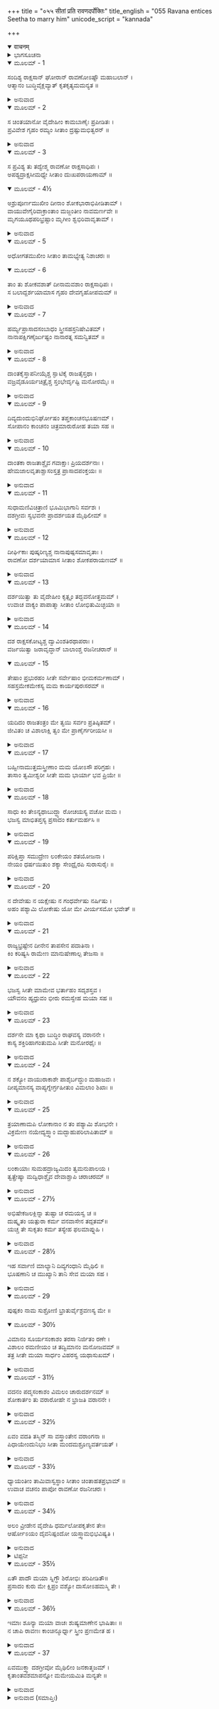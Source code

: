 +++
title = "०५५ सीतां प्रति रावणदर्पोक्तिः"
title_english = "055 Ravana entices Seetha to marry him"
unicode_script = "kannada"

+++
<details open><summary>वाचनम्</summary>

<div class="audioEmbed"  caption="श्रीराम-हरिसीताराममूर्ति-घनपाठिभ्यां वचनम्" src="https://archive.org/download/Ramayana-recitation-Sriram-harisItArAmamUrti-Ghanapaati-v2/Kanda_3/Kanda_3_ARK-055-Sitaam_Prathi_Ravana_Darpookthihi.mp3"></div>
</details>



<details><summary>ಭಾಗಸೂಚನಾ</summary>

ರಾವಣನು ಸೀತೆಗೆ ತನ್ನ ಅಂತಃಪುರವನ್ನು ತೋರಿಸಿದುದು ಮತ್ತು ತನ್ನ ಭಾರ್ಯೆ ಆಗುವಂತೆ ಪುನಃ ಅವಳನ್ನು ಒತ್ತಾಯಿಸಿದುದು
</details>

<details open><summary>ಮೂಲಮ್ - 1</summary>

ಸಂದಿಶ್ಯ ರಾಕ್ಷಸಾನ್ ಘೋರಾನ್ ರಾವಣೋಽಷ್ಟೌ ಮಹಾಬಲಾನ್ ।  
ಆತ್ಮಾನಂ ಬುದ್ಧಿವೈಕ್ಲವ್ಯಾತ್ ಕೃತಕೃತ್ಯಮಮನ್ಯತ ॥
</details>

<details><summary>ಅನುವಾದ</summary>

ಈ ಪ್ರಕಾರ ಎಂಟು ಮಹಾಬಲಿ ಭಯಂಕರ ರಾಕ್ಷಸರಿಗೆ ಜನಸ್ಥಾನಕ್ಕೆ ಹೋಗಲು ಆಜ್ಞಾಪಿಸಿ ರಾವಣನು ವಿಪರೀತ ಬುದ್ಧಿಯ ಕಾರಣ ತನ್ನನ್ನು ಕೃತಕೃತ್ಯನೆಂದು ತಿಳಿದನು.॥1॥
</details>

<details open><summary>ಮೂಲಮ್ - 2</summary>

ಸ ಚಿಂತಯಾನೋ ವೈದೇಹೀಂ ಕಾಮಬಾಣೈಃ ಪ್ರಪೀಡಿತಃ ।  
ಪ್ರವಿವೇಶ ಗೃಹಂ ರಮ್ಯಂ ಸೀತಾಂ ದ್ರಷ್ಟುಮಭಿತ್ವರನ್ ॥
</details>

<details><summary>ಅನುವಾದ</summary>

ಅವನು ವೈದೇಹಿಯನ್ನು ಸ್ಮರಿಸುತ್ತಾ ಕಾಮಬಾಣದಿಂದ ಅತ್ಯಂತ ಪೀಡಿತನಾಗಿದ್ದನು. ಆದ್ದರಿಂದ ಆಕೆಯನ್ನು ನೋಡಲಿಕ್ಕಾಗಿ ಲಗುಬಗೆಯಿಂದ ತನ್ನ ರಮಣೀಯ ಅಂತಃಪುರವನ್ನು ಪ್ರವೇಶಿಸಿದನು.॥2॥
</details>

<details open><summary>ಮೂಲಮ್ - 3</summary>

ಸ ಪ್ರವಿಶ್ಯ ತು ತದ್ವೇಶ್ಮ ರಾವಣೋ ರಾಕ್ಷಸಾಧಿಪಃ ।  
ಅಪಶ್ಯದ್ರಾಕ್ಷಸೀಮಧ್ಯೇ ಸೀತಾಂ ದುಃಖಪರಾಯಣಾಮ್ ॥
</details>

<details open><summary>ಮೂಲಮ್ - 4½</summary>

ಅಶ್ರುಪೂರ್ಣಮುಖೀಂ ದೀನಾಂ ಶೋಕಭಾರಾಭಿಪೀಡಿತಾಮ್ ।  
ವಾಯುವೇಗೈರಿವಾಕ್ರಾಂತಾಂ ಮಜ್ಜಂತೀಂ ನಾವಮರ್ಣವೇ ॥  
ಮೃಗಯೂಥಪರಿಭ್ರಷ್ಟಾಂ ಮೃಗೀಂ ಶ್ವಭಿರಿವಾವೃತಾಮ್ ।
</details>

<details><summary>ಅನುವಾದ</summary>

ಆ ಭವನವನ್ನು ಪ್ರವೇಶಿಸಿ ರಾವಣನು - ರಾಕ್ಷಸಿಯರ ನಡುವೆ ದುಃಖದಲ್ಲಿ ಮುಳುಗಿದ್ದ ಸೀತೆಯನ್ನು ನೋಡಿದನು. ಆಕೆಯು ಕಂಬನಿಗರೆಯುತ್ತಿದ್ದಳು. ದುಸ್ಸಹ ಶೋಕದಿಂದ ಅತ್ಯಂತ ಪೀಡಿತ ಹಾಗೂ ದೀನಳಾಗಿ ವಾಯುವೇಗದಿಂದ ಅಶಾಂತವಾದ ಸಮುದ್ರದಲ್ಲಿ ಮುಳುಗುತ್ತಿರುವ ನೌಕೆಯಂತೆ ಕಾಣುತ್ತಿದ್ದಳು. ನಾಯಿಗಳಿಂದ ಸುತ್ತುವರೆದ ಗುಂಪಿನಿಂದ ಅಗಲಿದ ಒಂಟಿ ಹೆಣ್ಣು ಜಿಂಕೆಯಂತೆ ಕಂಡುಬರುತ್ತಿದ್ದಳು.॥3-4½॥
</details>

<details open><summary>ಮೂಲಮ್ - 5</summary>

ಅಧೋಗತಮುಖೀಂ ಸೀತಾಂ ತಾಮಭ್ಯೇತ್ಯ ನಿಶಾಚರಃ ॥
</details>

<details open><summary>ಮೂಲಮ್ - 6</summary>

ತಾಂ ತು ಶೋಕವಶಾತ್ ದೀನಾಮವಶಾಂ ರಾಕ್ಷಸಾಧಿಪಃ ।  
ಸ ಬಲಾದ್ದರ್ಶಯಾಮಾಸ ಗೃಹಂ ದೇವಗೃಹೋಪಮಮ್ ॥
</details>

<details><summary>ಅನುವಾದ</summary>

ಶೋಕದಿಂದ ದೀನಳಾಗಿ ವಿವಶಳಾಗಿ ತಲೆತಗ್ಗಿಸಿಕೊಂಡು ಕುಳಿತಿರುವ ಸೀತೆಯ ಬಳಿಗೆ ಹೋಗಿ ರಾಕ್ಷಸಾಧಿಪ ನಿಶಾಚರ ರಾವಣನು ಆಕೆಯನ್ನು ಒತ್ತಾಯಪೂರ್ವಕವಾಗಿ ದೇವಗೃಹದಂತಿರುವ ತನ್ನ ಸುಂದರ ಭವನವನ್ನು ತೋರಿಸಿದನು.॥5-6॥
</details>

<details open><summary>ಮೂಲಮ್ - 7</summary>

ಹರ್ಮ್ಯಪ್ರಾಸಾದಸಂಬಾಧಂ  ಸ್ತ್ರೀಸಹಸ್ರನಿಷೇವಿತಮ್ ।  
ನಾನಾಪಕ್ಷಿಗಣೈರ್ಜುಷ್ಟಂ ನಾನಾರತ್ನ ಸಮನ್ವಿತಮ್ ॥
</details>

<details><summary>ಅನುವಾದ</summary>

ಅದು ಎತ್ತರವಾದ ಸೌಧಗಳಿಂದ ಏಳು ಅಂತಸ್ತಿನ ಮನೆಗಳಿಂದ ತುಂಬಿತ್ತು. ಅವುಗಳಲ್ಲಿ ಸಾವಿರಾರು ಸ್ತ್ರೀಯರು ವಾಸಿಸುತ್ತಿದ್ದರು. ಗುಂಪು ಗುಂಪಾದ ನಾನಾ ಜಾತಿಯ ಪಕ್ಷಿಗಳು ಅಲ್ಲಿ ಕಲರವ ಮಾಡುತ್ತಿದ್ದವು. ನಾನಾ ಪ್ರಕಾರದ ರತ್ನಗಳು ಆ ಅಂತಃಪುರದ ಶೋಭೆಯನ್ನು ಹೆಚ್ಚಿಸಿದ್ದವು.॥7॥
</details>

<details open><summary>ಮೂಲಮ್ - 8</summary>

ದಾಂತಕೈಸ್ತಾಪನೀಯೈಶ್ಚ ಸ್ಘಾಟಿಕೈ ರಾಜತೈಸ್ತಥಾ ।  
ವಜ್ರವೈಡೂರ್ಯಚಿತ್ರೈಶ್ಚ ಸ್ತಂಭೇರ್ದೃಷ್ಟಿ ಮನೋರಮೈಃ ॥
</details>

<details><summary>ಅನುವಾದ</summary>

ಅದರಲ್ಲಿ ಅನೇಕ ಕಂಬಗಳಿದ್ದು, ಆನೆಯದಂತ, ಶುದ್ಧ ಚಿನ್ನ, ಸ್ಫಟಿಕ ಮಣಿ, ಬೆಳ್ಳಿ, ವಜ್ರ, ವೈಢೂರ್ಯಗಳಿಂದ ಜಟಿತವಾಗಿ ಬಹಳ ವಿಚಿತ್ರವಾಗಿ ಕಂಡುಬರುತ್ತಿದ್ದವು.॥8॥
</details>

<details open><summary>ಮೂಲಮ್ - 9</summary>

ದಿವ್ಯದುಂದುಭಿನಿರ್ಘೋಷಂ ತಪ್ತಕಾಂಚನಭೂಷಣಮ್ ।  
ಸೋಪಾನಂ ಕಾಂಚನಂ ಚಿತ್ರಮಾರುರೋಹ ತಯಾ ಸಹ ॥
</details>

<details><summary>ಅನುವಾದ</summary>

ಆ ಭವನದಲ್ಲಿ ದಿವ್ಯ ದುಂದುಭಿಗಳ ಮಧುರ ಘೋಷ ಆಗುತ್ತಿತ್ತು. ಆ ಅಂತಃಪುರವನ್ನು ಪುಟಕ್ಕಿಟ್ಟ ಬಂಗಾರದ ಒಡವೆಗಳಿಂದ ಅಲಂಕರಿಸಲಾಗಿತ್ತು. ರಾವಣನು ಸೀತೆಯನ್ನು ಕರೆದುಕೊಂಡು ಚಿನ್ನದಿಂದ ನಿರ್ಮಿಸಿದ ವಿಚಿತ್ರ ಮೆಟ್ಟಿಲುಗಳನ್ನು ಹತ್ತಿದನು.॥9॥
</details>

<details open><summary>ಮೂಲಮ್ - 10</summary>

ದಾಂತಕಾ ರಾಜತಾಶ್ಚೈವ ಗವಾಕ್ಷಾಃ ಪ್ರಿಯದರ್ಶನಾಃ ।  
ಹೇಮಜಾಲವೃತಾಶ್ಚಾಸಂಸ್ತತ್ರ ಪ್ರಾಸಾದಪಂಕ್ತಯಃ ॥
</details>

<details><summary>ಅನುವಾದ</summary>

ಅಲ್ಲಿ ಹಸ್ತಿದಂತದಿಂದ ಹಾಗೂ ಬೆಳ್ಳಿಯಿಂದ ನಿರ್ಮಿಸಿದ ಸುಂದರವಾಗಿ ಕಂಡುಬರುವ ಕಿಟಕಿಗಳು ಇದ್ದವು. ಚಿನ್ನದ ಜಾಲರಿಗಳಿಂದ ಮುಚ್ಚಿದ್ದ ಪ್ರಾಸಾದಗಳ ಸಾಲುಗಳೂ ಕಾಣುತ್ತಿದ್ದವು.॥10॥
</details>

<details open><summary>ಮೂಲಮ್ - 11</summary>

ಸುಧಾಮಣಿವಿಚಿತ್ರಾಣಿ ಭೂಮಿಭಾಗಾನಿ ಸರ್ವಶಃ ।  
ದಶಗ್ರೀವಃ ಸ್ವಭವನೇ ಪ್ರಾದರ್ಶಯತ ಮೈಥಿಲೀಮ್ ॥
</details>

<details><summary>ಅನುವಾದ</summary>

ಆ ಭವನದ ನೆಲವು ಸುಣ್ಣ-ಸುರ್ಖಿಯಿಂದ ಗಟ್ಟಿಯಾಗಿಸಿ, ಅದರಲ್ಲಿ ಮಣಿಗಳನ್ನು ಜೋಡಿಸಿದ್ದರು. ಅದರಿಂದ ಅದೆಲ್ಲವೂ ವಿಚಿತ್ರವಾಗಿ ಕಂಡುಬರುತಿತ್ತು. ದಶಗ್ರೀವನು ತನ್ನ ಭವನದ ಎಲ್ಲ ವಸ್ತುಗಳನ್ನು ಮೈಥಿಲಿಗೆ ತೋರಿಸಿದನು.॥11॥
</details>

<details open><summary>ಮೂಲಮ್ - 12</summary>

ದೀರ್ಘಿಕಾಃ ಪುಷ್ಕರಿಣ್ಯಶ್ಚ ನಾನಾಪುಷ್ಪಸಮಾವೃತಾಃ ।  
ರಾವಣೋ ದರ್ಶಯಾಮಾಸ ಸೀತಾಂ ಶೋಕಪರಾಯಣಮ್ ॥
</details>

<details><summary>ಅನುವಾದ</summary>

ರಾವಣನು ಅನೇಕ ಬಾವಿಗಳನ್ನು ಬಗೆ ಬಗೆಯ ಹೂವುಗಳಿಂದ ಮುಚ್ಚಿದ್ದ ಅನೇಕ ಕಲ್ಯಾಣಿಗಳನ್ನು ಸೀತೆಗೆ ತೊರಿಸಿದನು. ಸೀತೆಯು ಅದೆಲ್ಲವನ್ನು ನೋಡಿ ಶೋಕದಲ್ಲಿ ಮುಳುಗಿದಳು.॥12॥
</details>

<details open><summary>ಮೂಲಮ್ - 13</summary>

ದರ್ಶಯಿತ್ವಾ ತು ವೈದೇಹೀಂ ಕೃತ್ಸೃಂ ತದ್ಭವನೋತ್ತಮಮ್ ।  
ಉವಾಚ ವಾಕ್ಯಂ ಪಾಪಾತ್ಮಾ ಸೀತಾಂ ಲೋಭಿತುಮಿಚ್ಛಯಾ ॥
</details>

<details><summary>ಅನುವಾದ</summary>

ಆ ಪಾಪಾತ್ಮಾ ನಿಶಾಚರನು ವೈದೇಹಿಯನ್ನು ತನ್ನ ಸುಂದರ ಭವನವನ್ನು ತೋರಿಸಿ ಆಕೆಯನ್ನು ಮರಳುಗೊಳಿಸುವ ಇಚ್ಛೆಯಿಂದ ಈ ಪ್ರಕಾರ ಹೇಳಿದನು.॥13॥
</details>

<details open><summary>ಮೂಲಮ್ - 14</summary>

ದಶ ರಾಕ್ಷಸಕೋಟ್ಯಶ್ಚ ದ್ವಾವಿಂಶತಿರಥಾಪರಾಃ ।  
ವರ್ಜಯಿತ್ವಾ ಜರಾವೃದ್ಧಾನ್ ಬಾಲಾಂಶ್ಚ ರಜನೀಚರಾನ್ ॥
</details>

<details open><summary>ಮೂಲಮ್ - 15</summary>

ತೇಷಾಂ ಪ್ರಭುರಹಂ ಸೀತೇ ಸರ್ವೇಷಾಂ ಭೀಮಕರ್ಮಣಾಮ್ ।  
ಸಹಸ್ರಮೇಕಮೇಕಸ್ಯ ಮಮ ಕಾರ್ಯಪುರಃಸರಮ್ ॥
</details>

<details><summary>ಅನುವಾದ</summary>

ಸೀತೇ! ನನ್ನ ಅಧೀನದಲ್ಲಿ ಮೂವತ್ತೆರಡು ಕೋಟಿ ರಾಕ್ಷಸರಿದ್ದಾರೆ. ಈ ಸಂಖ್ಯೆಯು ಮುದುಕರು ಮತ್ತು ಬಾಲಕ ನಿಶಾಚರರನ್ನು ಬಿಟ್ಟು ಹೇಳಿರುವೆನು. ಭಯಂಕರ ಕರ್ಮಮಾಡುವ ಈ ಎಲ್ಲ ರಾಕ್ಷಸರಿಗೆ ನಾನು ಒಡೆಯನಾಗಿದ್ದೇನೆ. ನನ್ನೊಬ್ಬನ ಸೇವೆಯಲ್ಲೇ ಒಂದು ಸಾವಿರ ರಾಕ್ಷಸರಿದ್ದಾರೆ.॥14-15॥
</details>

<details open><summary>ಮೂಲಮ್ - 16</summary>

ಯದಿದಂ ರಾಜತಂತ್ರಂ ಮೇ ತ್ವಯಿ ಸರ್ವಂ ಪ್ರತಿಷ್ಠಿತಮ್ ।  
ಜೀವಿತಂ ಚ ವಿಶಾಲಾಕ್ಷಿ ತ್ವಂ ಮೇ ಪ್ರಾಣೈರ್ಗರೀಯಸೀ ॥
</details>

<details><summary>ಅನುವಾದ</summary>

ವಿಶಾಲಲೋಚನೇ! ನನ್ನ ಈ ಎಲ್ಲ ರಾಜ್ಯ ಮತ್ತು ಜೀವನ ನಿನ್ನ ಮೇಲೆಯೇ ಅವಲಂಬಿಸಿದೆ. (ಅಥವಾ ಇದೆಲ್ಲವೂ ನಿನ್ನ ಚರಣಗಳಲ್ಲಿ ಅರ್ಪಿತವಾಗಿದೆ.) ನೀನು ನನಗೆ ಪ್ರಾಣಗಳಿಗಿಂತಲೂ ಹೆಚ್ಚು ಪ್ರಿಯಳಾಗಿರುವೆ.॥16॥
</details>

<details open><summary>ಮೂಲಮ್ - 17</summary>

ಬಹ್ವೀನಾಮುತ್ತಮಸ್ತ್ರೀಣಾಂ ಮಮ ಯೋಽಸೌ ಪರಿಗ್ರಹಃ ।  
ತಾಸಾಂ ತ್ವಮೀಶ್ವರೀ ಸೀತೇ ಮಮ ಭಾರ್ಯಾ ಭವ ಪ್ರಿಯೇ ॥
</details>

<details><summary>ಅನುವಾದ</summary>

ಸೀತೇ! ನನ್ನ ಅಂತಃಪುರವು ನನ್ನ ಅನೇಕ ಸುಂದರೀ ಭಾರ್ಯೆಯರಿಂದ ತುಂಬಿರುವುದು, ನೀನು ಅವರೆಲ್ಲರ ಒಡತಿಯಾಗು. ಪ್ರಿಯೆ! ನನ್ನ ಭಾರ್ಯೆಯಾಗು.॥17॥
</details>

<details open><summary>ಮೂಲಮ್ - 18</summary>

ಸಾಧು ಕಿಂ ತೇಽನ್ಯಥಾಬುದ್ಧ್ಯಾ ರೋಚಯಸ್ಯ ವಚೋ ಮಮ ।  
ಭಜಸ್ವ ಮಾಭಿತಪ್ತಸ್ಯ ಪ್ರಸಾದಂ ಕರ್ತುಮರ್ಹಸಿ ॥
</details>

<details><summary>ಅನುವಾದ</summary>

ನನ್ನ ಈ ಹಿತಕರ ಮಾತನ್ನು ಒಪ್ಪಿಕೋ, ಇದನ್ನು ಮೆಚ್ಚಿಕೋ. ಇದಕ್ಕೆ ವಿಪರೀತ ವಿಚಾರವನ್ನು ಮನಸ್ಸಿಗೆ ತರುವುದರಿಂದ ಏನು ಲಾಭ? ನನ್ನನ್ನು ಅಂಗೀಕರಿಸು. ನಾನು ಪೀಡಿತನಾಗಿದ್ದೇನೆ. ನನ್ನ ಮೇಲೆ ಕೃಪೆ ಮಾಡು.॥18॥
</details>

<details open><summary>ಮೂಲಮ್ - 19</summary>

ಪರಿಕ್ಷಿಪ್ತಾ ಸಮುದ್ರೇಣ ಲಂಕೇಯಂ ಶತಯೋಜನಾ ।  
ನೇಯಂ ಧರ್ಷಯಿತುಂ ಶಕ್ಯಾ ಸೇಂದ್ರೈರಪಿ ಸುರಾಸುರೈಃ ॥
</details>

<details><summary>ಅನುವಾದ</summary>

ಸಮುದ್ರದಿಂದ ಆವರಿಸಿರುವ ಈ ಲಂಕೆಯ ರಾಜ್ಯದ ವಿಸ್ತಾರ ನೂರು ಯೋಜನವಾಗಿದೆ. ಇಂದ್ರನ ಸಹಿತ ಸಮಸ್ತ ದೇವತೆಗಳೂ ಅಸುರರೂ ಸೇರಿದರೂ ಇದನ್ನು ಧ್ವಂಸಮಾಡಲಾರರು.॥19॥
</details>

<details open><summary>ಮೂಲಮ್ - 20</summary>

ನ ದೇವೇಷು ನ ಯಕ್ಷೇಷು ನ ಗಂಧರ್ವೇಷು ನರ್ಷಿಷು ।  
ಅಹಂ ಪಶ್ಯಾಮಿ ಲೋಕೇಷು ಯೋ ಮೇ ವೀರ್ಯಸಮೋ ಭವೇತ್ ॥
</details>

<details><summary>ಅನುವಾದ</summary>

ನನ್ನ ಪರಾಕ್ರಮಕ್ಕೆ ಸಮಾನವಾಗಿ ದೇವತೆಗಳಲ್ಲಿ, ಯಕ್ಷರಲ್ಲಿ, ಗಂಧರ್ವರಲ್ಲಿ, ಋಷಿಗಳಲ್ಲಿ, ಯಾರನ್ನೂ ನಾನು ನೊಡುವುದಿಲ್ಲ.॥20॥
</details>

<details open><summary>ಮೂಲಮ್ - 21</summary>

ರಾಜ್ಯಭ್ರಷ್ಟೇನ ದೀನೇನ ತಾಪಸೇನ ಪದಾತಿನಾ ।  
ಕಿಂ ಕರಿಷ್ಯಸಿ ರಾಮೇಣ ಮಾನುಷೇಣಾಲ್ಪ ತೇಜಸಾ ॥
</details>

<details><summary>ಅನುವಾದ</summary>

ರಾಮನಾದರೋ ರಾಜ್ಯಭ್ರಷ್ಟ, ದೀನ, ತಪಸ್ವೀ, ಕಾಲ್ನಡಿಗೆಯಿಂದ ನಡೆಯುವ ಮನುಷ್ಯನಾದ್ದರಿಂದ ಅಲ್ಪ ತೇಜವುಳ್ಳವನಾಗಿದ್ದಾನೆ. ಅವನನ್ನು ನಂಬಿ ಏನು ಮಾಡುವೆ.॥21॥
</details>

<details open><summary>ಮೂಲಮ್ - 22</summary>

ಭಜಸ್ವ ಸೀತೇ ಮಾಮೇವ ಭರ್ತಾಹಂ ಸದೃಶಸ್ತವ ।  
ಯೌವನಂ ಹ್ಯಧ್ರುವಂ ಭೀರು ರಮಸ್ವೇಹ ಮಯಾ ಸಹ ॥
</details>

<details><summary>ಅನುವಾದ</summary>

ಸೀತೆ! ನನ್ನನ್ನು ತನ್ನವನಾಗಿಸಿಕೋ. ನಾನು ನಿನಗೆ ಯೋಗ್ಯಪತಿಯಾಗಿದ್ದೇನೆ. ಭೀರು! ಯೌವ್ವನವು ಸದಾ ಇರುವಂತಹುದಲ್ಲ. ಆದ್ದರಿಂದ ಇಲ್ಲಿ ಇದ್ದು ನನ್ನೊಂದಿಗೆ ರಮಿಸು.॥22॥
</details>

<details open><summary>ಮೂಲಮ್ - 23</summary>

ದರ್ಶನೇ ಮಾ ಕೃಥಾ ಬುದ್ಧಿಂ ರಾಘವಸ್ಯ ವರಾನನೇ ।  
ಕಾಸ್ಯ ಶಕ್ತಿರಿಹಾಗಂತುಮಪಿ ಸೀತೇ ಮನೋರಥೈಃ ॥
</details>

<details><summary>ಅನುವಾದ</summary>

ವರಾನನೇ! ಸೀತೆ! ಇನ್ನು ನೀನು ರಾಮನ ದರ್ಶನದ ವಿಚಾರವನ್ನು ಬಿಟ್ಟುಬಿಡು. ಇಲ್ಲಿಯವರೆಗೆ ಬರುವ ಮನೋರಥ ಮಾಡಲೂ ಕೂಡ ಆ ರಾಮನಲ್ಲಿ ಇಷ್ಟು ಶಕ್ತಿ ಎಲ್ಲಿದೆ.॥23॥
</details>

<details open><summary>ಮೂಲಮ್ - 24</summary>

ನ ಶಕ್ಯೋ ವಾಯುರಾಕಾಶೇ ಪಾಶೈರ್ಬದ್ಧುಂ ಮಹಾಜವಃ ।  
ದೀಪ್ಯಮಾನಸ್ಯ ವಾಪ್ಯಗ್ನೇರ್ಗ್ರಹೀತುಂ ವಿಮಲಾಂ ಶಿಖಾಃ ॥
</details>

<details><summary>ಅನುವಾದ</summary>

ಆಕಾಶದಲ್ಲಿ ಮಹಾವೇಗದಿಂದ ಬೀಸುವ ವಾಯುವನ್ನು ಹಗ್ಗಗಳಿಂದ ಕಟ್ಟಲಾಗುವುದಿಲ್ಲ ಅಥವಾ ಪ್ರಜ್ವಲಿಸುವ ಅಗ್ನಿಯ ನಿರ್ಮಲ ಜ್ವಾಲೆಗಳನ್ನು ಕೈಯಿಂದ ಹಿಡಿದುಕೊಳ್ಳಲಾಗುವುದಿಲ್ಲ.॥24॥
</details>

<details open><summary>ಮೂಲಮ್ - 25</summary>

ತ್ರಯಾಣಾಮಪಿ ಲೋಕಾನಾಂ ನ ತಂ ಪಶ್ಯಾಮಿ ಶೋಭನೇ ।  
ವಿಕ್ರಮೇಣ ನಯೇದ್ಯಸ್ತ್ವಾಂ ಮದ್ಭಾಹುಪರಿಲಾಪಿತಾಮ್ ॥
</details>

<details><summary>ಅನುವಾದ</summary>

ಶೋಭನೇ! ನನ್ನ ಭುಜಗಳಿಂದ ಸುರಕ್ಷಿತವಾದ ನಿನ್ನನ್ನು ಪರಾಕ್ರಮದಿಂದ ಇಲ್ಲಿಂದ ಕೊಂಡು ಹೋಗುವ ವೀರನನ್ನು ನಾನು ಮೂರು ಲೋಕಗಳಲ್ಲಿಯೂ ಯಾರನ್ನೂ ನೋಡುವುದಿಲ್ಲ.॥25॥
</details>

<details open><summary>ಮೂಲಮ್ - 26</summary>

ಲಂಕಾಯಾಃ ಸುಮಹದ್ರಾಜ್ಯಮಿದಂ ತ್ವಮನುಪಾಲಯ ।  
ತ್ವತ್ಪ್ರೇಷ್ಯಾ ಮದ್ವಿಧಾಶ್ಚೈವ ದೇವಾಶ್ಚಾಪಿ ಚರಾಚರಮ್ ॥
</details>

<details><summary>ಅನುವಾದ</summary>

ಲಂಕೆಯ ಈ ವಿಶಾಲ ರಾಜ್ಯವನ್ನು ನೀನೇ ಆಳು. ನನ್ನಂತಹ ರಾಕ್ಷಸನು, ದೇವತೆಗಳು ಹಾಗೂ ಸಮಸ್ತ ಚರಾಚರ ಜಗತ್ತು ನಿನಗೆ ಸೇವಕರಾಗಿ ಇರುವೆವು.॥26॥
</details>

<details open><summary>ಮೂಲಮ್ - 27½</summary>

ಅಭಿಷೇಕಜಲಕ್ಲಿನ್ನಾ ತುಷ್ಟಾ ಚ  ರಮಯಸ್ವ ಚ ॥  
ದುಷ್ಕೃತಂ ಯತ್ಪುರಾ ಕರ್ಮ ವನವಾಸೇನ ತದ್ಗತಮ್॥  
ಯಚ್ಚ ತೇ ಸುಕೃತಂ ಕರ್ಮ ತಸ್ಯೇಹ ಫಲಮಾಪ್ನುಹಿ ।
</details>

<details><summary>ಅನುವಾದ</summary>

ಲಂಕೆಯ ರಾಜ್ಯಕ್ಕೆ ಪಟ್ಟಾಭಿಷಿಕ್ತಳಾಗಿ, ಆ ಜಲದಿಂದ ಆರ್ಧ್ರಳಾಗಿ, ಸುಂತುಷ್ಟವಾಗಿ ನೀನು ಕ್ರೀಡಾ ವಿನೋದಲ್ಲಿ ತೊಡಗು. ನಿನ್ನ ಮೊದಲಿನ ದುಷ್ಕರವಾದ ವನವಾಸದ ಕಷ್ಟ ಮುಗಿದುಹೋಯಿತು. ಇನ್ನು ನಿನ್ನ ಉಳಿದಿರುವ ಪುಣ್ಯ ಕರ್ಮದ ಫಲವನ್ನು ಇಲ್ಲಿ ಅನುಭವಿಸು.॥27½॥
</details>

<details open><summary>ಮೂಲಮ್ - 28½</summary>

ಇಹ ಸರ್ವಾಣಿ ಮಾಲ್ಯಾನಿ ದಿವ್ಯಗಂಧಾನಿ ಮೈಥಿಲಿ ॥  
ಭೂಷಣಾನಿ ಚ ಮುಖ್ಯಾನಿ ತಾನಿ ಸೇವ ಮಯಾ ಸಹ ।
</details>

<details><summary>ಅನುವಾದ</summary>

ಮಿಥಿಲೇಶಕುಮಾರೀ! ನೀನು ನನ್ನೊಂದಿಗೆ ಇಲ್ಲಿ ಇದ್ದು, ಎಲ್ಲ ಪ್ರಕಾರದ ಪುಷ್ಪಹಾರ, ದಿವ್ಯಗಂಧ ಮತ್ತು ಶ್ರೇಷ್ಠ ಆಭೂಷಣಾದಿಗಳನ್ನು ಸೇವಿಸುತ್ತಾ ಇರು.॥28॥
</details>

<details open><summary>ಮೂಲಮ್ - 29</summary>

ಪುಷ್ಪಕಂ ನಾಮ ಸುಶ್ರೋಣಿ ಭ್ರಾತುರ್ವೈಶ್ರವಣಸ್ಯ ಮೇ ॥
</details>

<details open><summary>ಮೂಲಮ್ - 30½</summary>

ವಿಮಾನಂ ಸೂರ್ಯಸಂಕಾಶಂ ತರಸಾ ನಿರ್ಜಿತಂ ರಣೇ ।  
ವಿಶಾಲಂ ರಮಣೀಯಂ ಚ ತದ್ವಿಮಾನಂ ಮನೋಜವಮ್ ॥  
ತತ್ರ ಸೀತೇ ಮಯಾ ಸಾರ್ಧಂ ವಿಹರಸ್ವ ಯಥಾಸುಖಮ್ ।
</details>

<details><summary>ಅನುವಾದ</summary>

ಸುಂದರೀ! ಸೂರ್ಯನಂತೆ ಪ್ರಕಾಶಿತವಾದ ಈ ಪುಷ್ಪಕವಿಮಾನ ನನ್ನ ಅಣ್ಣ ಕುಬೇರನದ್ದಾಗಿತ್ತು. ಅದನ್ನು ನಾನು ಬಲವಂತವಾಗಿ ಗೆದ್ದುಕೊಂಡಿರುವೆ. ಇದು ಅತ್ಯಂತ ರಮಣೀಯ, ವಿಶಾಲ ಹಾಗೂ ಮನೋವೇಗದಿಂದ ಚಲಿಸುವುದಾಗಿದೆ. ಸೀತೆ! ನೀನು ಅದರಲ್ಲಿ ನನ್ನೊಂದಿಗೆ ಕುಳಿತು ಸುಖವಾಗಿ ವಿಹರಿಸು.॥29-30½॥
</details>

<details open><summary>ಮೂಲಮ್ - 31½</summary>

ವದನಂ ಪದ್ಮಸಂಕಾಶಂ ವಿಮಲಂ ಚಾರುದರ್ಶನಮ್ ॥  
ಶೋಕಾರ್ತಂ ತು ವರಾರೋಹೇ ನ ಭ್ರಾಜತಿ ವರಾನನೇ ।
</details>

<details><summary>ಅನುವಾದ</summary>

ವರಾರೋಹೇ ಸುಮುಖೀ! ಈ ಕಮಲದಂತಹ ಸುಂದರ, ನಿರ್ಮಲ ಮತ್ತು ಮನೋಹರವಾಗಿ ಕಾಣುವ ನಿನ್ನ ಮುಖವು ಶೋಕದಿಂದ ಪೀಡಿತವಾದ್ದರಿಂದ ಶೋಭಿಸುವುದಿಲ್ಲ.॥31½॥
</details>

<details open><summary>ಮೂಲಮ್ - 32½</summary>

ಏವಂ ವದತಿ ತಸ್ಮಿನ್ ಸಾ ವಸ್ತ್ರಾಂತೇನ ವರಾಂಗನಾ ॥  
ಪಿಧಾಯೇಂದುನಿಭಂ ಸೀತಾ ಮಂದಮಶ್ರೂಣ್ಯವರ್ತಯತ್ ।
</details>

<details><summary>ಅನುವಾದ</summary>

ರಾವಣನು ಹೀಗೆ ಮಾತನಾಡತೊಡಗಿದಾಗ, ಪರಮ ಸುಂದರೀ ಸೀತಾದೇವಿಯು ಚಂದ್ರನಂತಹ ಮನೋಹರ ತನ್ನ ಮುಖವನ್ನು ಸೆರಗಿನಿಂದ ಮುಚ್ಚಿಕೊಂಡು ನಿಧಾನವಾಗಿ ಕಂಬನಿಗರೆದಳು.॥32½॥
</details>

<details open><summary>ಮೂಲಮ್ - 33½</summary>

ಧ್ಯಾಯಂತೀಂ ತಾಮಿವಾಸ್ವಸ್ಥಾಂ ಸೀತಾಂ ಚಿಂತಾಹತಪ್ರಭಾಮ್ ॥  
ಉವಾಚ ವಚನಂ ಪಾಪೋ ರಾವಣೋ ರಜನೀಚರಃ ।
</details>

<details><summary>ಅನುವಾದ</summary>

ಸೀತೆಯು ಶೋಕದಿಂದ ಅಸ್ವಸ್ಥಳಂತಾಗಿದ್ದಳು. ಚಿಂತೆಯಿಂದ ಆಕೆಯ ಕಾಂತಿಯು ಮರೆಯಾಗಿತ್ತು ಮತ್ತು ಅವಳು ಭಗವಾನ್ ರಾಮನನ್ನು ಧ್ಯಾನಿಸತೊಡಗಿದಳು. ಆ ಸ್ಥಿತಿಯಲ್ಲಿ ಆಕೆಯ ಬಳಿ ಆ ವೀರ ನಿಶಾಚರ ರಾವಣನು ಈ ಪ್ರಕಾರ ನುಡಿದನು.॥33½॥
</details>

<details open><summary>ಮೂಲಮ್ - 34½</summary>

ಅಲಂ ವ್ರೀಡೇನ ವೈದೇಹಿ  ಧರ್ಮಲೋಪಕೃತೇನ ತೇ॥  
ಆರ್ಷೋಽಯಂ ದೈವನಿಷ್ಪಂದೋ ಯಸ್ತ್ವಾಮಭಿಭವಿಷ್ಯತಿ ।
</details>

<details><summary>ಅನುವಾದ</summary>

ವಿದೇಹನಂದಿನೀ! ತನ್ನ ಪತಿಯ ತ್ಯಾಗ ಮತ್ತು ಪರ ಪುರುಷನ ಅಂಗೀಕಾರದಿಂದ ಆಗುವ ಧರ್ಮಲೋಪದ ಆಶಂಕೆ ಯಿಂದ ನೀನು ನಾಚಿಕೊಳ್ಳಬೇಕಾಗಿಲ್ಲ, ಇಂತಹ ಲಜ್ಜೆಯು ವ್ಯರ್ಥವಾಗಿದೆ. ದೇವಿ! ನಿನ್ನೊಂದಿಗೆ ಆದ ನನ್ನ ಸ್ನೇಹ ಸಂಬಂಧವು ಆರ್ಷಧರ್ಮಶಾಸ್ತ್ರಗಳ ಮೂಲಕ ಸಮರ್ಥಿತವಾಗಿದೆ..॥34½॥
</details>

<details><summary>ಟಿಪ್ಪನೀ</summary>

* ಹೀಗೆ ಹೇಳಿ ರಾವಣನು ಸೀತಾದೇವಿಗೆ ಮೋಸಮಾಡಲು ಬಯಸುತ್ತಿದ್ದನು. ವಾಸ್ತವವಾಗಿ ಇಂತಹ ಪಾಪಕತ್ಯಗಳನ್ನು ಧರ್ಮಶಾಸ್ತ್ರಗಳು ಸಮರ್ಥನ ಮಾಡುವುದಿಲ್ಲ. ಕುಮಾರಿ ಕನ್ಯೆಯನ್ನು ಬಲವಂತವಾಗಿ ಅಪಹರಣವು ಶಾಸಗಳಲ್ಲಿ ರಾಕ್ಷಸ ವಿವಾಹವೆಂದು ಹೇಳಲಾಗಿದೆ. ಆದರೆ ಅದನ್ನು ನಿಂದ್ಯವೆಂದೇ ತಿಳಿಯಲಾಗಿದೆ. ಈ ಪಾಪದಿಂದಲೇ ಚಿನ್ನದ ಲಂಕೆಯು ಮಣ್ಣುಗೂಡಿತು ಮತ್ತು ರಾವಣನ ಸೈನ್ಯಬಲ-ಕುಲ-ಪರಿವಾರ ಸಹಿತವಾಗಿ ನಾಶವಾಗಿ ಹೋಯಿತು.
</details>

<details open><summary>ಮೂಲಮ್ - 35½</summary>

ಏತೌ ಪಾದೌ ಮಯಾ ಸ್ನಿಗ್ಧೌ ಶಿರೋಭಿಃ ಪರಿಪೀಡಿತೌ॥  
ಪ್ರಸಾದಂ ಕುರು ಮೇ ಕ್ಷಿಪ್ರಂ ವಶ್ಯೋ ದಾಸೋಽಹಮಸ್ಮಿ ತೇ ।
</details>

<details><summary>ಅನುವಾದ</summary>

ನಿನ್ನ ಈ ಕೋಮಲ ಮತ್ತು ನುಣುಪಾದ ಚರಣಗಳಲ್ಲಿ ನಾನು ನನ್ನ ಹತ್ತು ತಲೆಗಳನ್ನು ಇಡುವೆನು. ಈಗ ಶೀಘ್ರವಾಗಿ ನನ್ನ ಮೇಲೆ ಕೃಪೆ ಮಾಡು. ನಾನು ಸದಾ ನಿನ್ನ ಅಧೀನವಾಗಿರುವ ದಾಸನಾಗಿದ್ದೇನೆ.॥35½॥
</details>

<details open><summary>ಮೂಲಮ್ - 36½</summary>

ಇಮಾಃ ಶೂನ್ಯಾ ಮಯಾ ವಾಚಃ ಶುಷ್ಯಮಾಣೇನ ಭಾಷಿತಾಃ ॥  
ನ ಚಾಪಿ ರಾವಣಃ ಕಾಂಚಿನ್ಮೂರ್ಧ್ನಾ ಸ್ತ್ರೀಂ ಪ್ರಣಮೇತ ಹ ।
</details>

<details><summary>ಅನುವಾದ</summary>

ನಾನು ಕಾಮಾಗ್ನಿಯಿಂದ ಬೆಂದು ಈ ಮಾತನ್ನು ಹೇಳಿರುವೆನು. ಇವು ನಿಷ್ಪಲವಾಗದಿರುವಂತೆ ಕೃಪೆ ಮಾಡು. ಏಕೆಂದರೆ ರಾವಣನು ಯಾವುದೇ ಸ್ತ್ರೀಯಳಿಗೆ ತಲೆಬಾಗಿ ವಂದಿಸುವುದಿಲ್ಲ. ಕೇವಲ ನಿನ್ನ ಎದುರಿಗೆ ತಲೆ ಬಾಗಿರುವೆನು.॥36½॥
</details>

<details open><summary>ಮೂಲಮ್ - 37</summary>

ಏವಮುಕ್ತ್ವಾ ದಶಗ್ರೀವೋ ಮೈಥಿಲೀಂ ಜನಕಾತ್ಮಜಮ್ ।  
ಕೃತಾಂತವಶಮಾಪನ್ನೋ ಮಮೇಯಮಿತಿ ಮನ್ಯತೇ ॥
</details>

<details><summary>ಅನುವಾದ</summary>

ಮಿಥಿಲೇಶಕುಮಾರಿ ಜಾನಕಿಯ ಬಳಿ ಹೀಗೆ ಹೇಳಿ ಕಾಲಕ್ಕೆ ವಶೀಭೂತನಾದ ರಾವಣನು ಮನಸ್ಸಿನಲ್ಲೇ ‘ಈಗ ಇವಳು ನನ್ನ ಅಧೀನಳಾದಳು’ ಎಂದುಕೊಂಡನು.॥37॥
</details>

<details><summary>ಅನುವಾದ (ಸಮಾಪ್ತಿಃ)</summary>

ಶ್ರೀ ವಾಲ್ಮೀಕಿವಿರಚಿತ ಆರ್ಷರಾಮಾಯಣ ಆದಿಕಾವ್ಯದ ಅರಣ್ಯಕಾಂಡದಲ್ಲಿ ಐವತ್ತೈದನೆಯ ಸರ್ಗ ಸಂಪೂರ್ಣವಾಯಿತು.॥55॥
</details>
